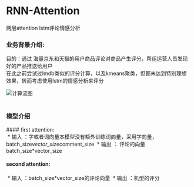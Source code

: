 # RNN-Attention
两层attention lstm评论情感分析
 
### 业务背景介绍:  
目的：通过 海量京东和天猫的用户商品评论对商品产生评分，帮组运营人员发现好的产品推送给用户  
在此之前尝试过Imdb类似的评分计算，以及kmeans聚类，但都未达到特别理想效果，转而考虑使用lstm的情感分析来评分


![计算流图](https://github.com/rebornfly/RNN-Attention/blob/master/img/graph.png)  
 
### 模型介绍  
#### first attention:  
  * 输入 ：字或者词向量本模型没有额外训练词向量，采用字向量，batch_size*vector_size*comment_size
  * 输出 ： 评论的向量batch_size*vector_size
#### second attention:  
  * 输入 ：batch_size*vector_size的评论向量
  * 输出 ：机型的评分
